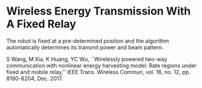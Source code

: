 # Wireless Energy Transmission With A Fixed Relay

The robot is fixed at a pre-determined position and the algorithm automatically determines its transmit power and beam pattern.

S Wang, M Xia, K Huang, YC Wu, ``Wirelessly powered two-way communication with nonlinear energy harvesting model: Rate regions under fixed and mobile relay,'' IEEE Trans. Wireless Commun, vol. 16, no. 12, pp. 8190-8204, Dec. 2017.
